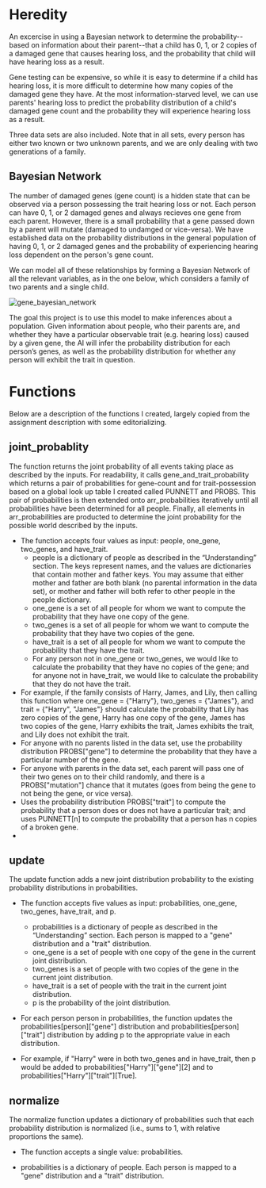# Heredity
An excercise in using a Bayesian network to determine the probability--based on information about their parent--that a child has 0, 1, or 2 copies of a damaged gene that causes hearing loss, and the probability that child will have hearing loss as a result. 

Gene testing can be expensive, so while it is easy to determine if a child has hearing loss, it is more difficult to determine how many copies of the damaged gene they have. At the most information-starved level, we can use parents' hearing loss to predict the probability distribution of a child's damaged gene count and the probability they will experience hearing loss as a result.

Three data sets are also included. Note that in all sets, every person has either two known or two unknown parents, and we are only dealing with two generations of a family.

## Bayesian Network

The number of damaged genes (gene count) is a hidden state that can be observed via a person possessing the trait hearing loss or not. Each person can have 0, 1, or 2 damaged genes and always recieves one gene from each parent. However, there is a small probability that a gene passed down by a parent will mutate (damaged to undamged or vice-versa). We have established data on the probability distributions in the general population of having 0, 1, or 2 damaged genes and the probability of experiencing hearing loss dependent on the person's gene count.

We can model all of these relationships by forming a Bayesian Network of all the relevant variables, as in the one below, which considers a family of two parents and a single child.

![gene_bayesian_network](https://github.com/user-attachments/assets/e7744571-2143-4389-90a0-74fd43bac6af)

The goal this project is to use this model to make inferences about a population. Given information about people, who their parents are, and whether they have a particular observable trait (e.g. hearing loss) caused by a given gene, the AI will infer the probability distribution for each person’s genes, as well as the probability distribution for whether any person will exhibit the trait in question.

# Functions
Below are a description of the functions I created, largely copied from the assignment description with some editorializing. 

## joint_probablity
The function returns the joint probability of all events taking place as described by the inputs. For readability, it calls gene_and_trait_probability which returns a pair of probabilities for gene-count and for trait-possession based on a global look up table I created called PUNNETT and PROBS. This pair of probabilities is then extended onto arr_probabilities iteratively until all probabilities have been determined for all people. Finally, all elements in arr_probabilities are producted to determine the joint probability for the possible world described by the inputs. 

* The function accepts four values as input: people, one_gene, two_genes, and have_trait.
  - people is a dictionary of people as described in the “Understanding” section. The keys represent names, and the values are dictionaries that contain mother and father keys. You may assume that either mother and father are both blank (no parental information in the data set), or mother and father will both refer to other people in the people dictionary.
  - one_gene is a set of all people for whom we want to compute the probability that they have one copy of the gene.
  - two_genes is a set of all people for whom we want to compute the probability that they have two copies of the gene.
  - have_trait is a set of all people for whom we want to compute the probability that they have the trait.
  - For any person not in one_gene or two_genes, we would like to calculate the probability that they have no copies of the gene; and for anyone not in have_trait, we would like to calculate the probability that they do not have the trait.
* For example, if the family consists of Harry, James, and Lily, then calling this function where one_gene = {"Harry"}, two_genes = {"James"}, and trait = {"Harry", "James"} should calculate the probability that Lily has zero copies of the gene, Harry has one copy of the gene, James has two copies of the gene, Harry exhibits the trait, James exhibits the trait, and Lily does not exhibit the trait.  
* For anyone with no parents listed in the data set, use the probability distribution PROBS["gene"] to determine the probability that they have a particular number of the gene.
* For anyone with parents in the data set, each parent will pass one of their two genes on to their child randomly, and there is a PROBS["mutation"] chance that it mutates (goes from being the gene to not being the gene, or vice versa).
* Uses the probability distribution PROBS["trait"] to compute the probability that a person does or does not have a particular trait; and uses PUNNETT[n] to compute the probability that a person has n copies of a broken gene.
* 
## update
The update function adds a new joint distribution probability to the existing probability distributions in probabilities.

* The function accepts five values as input: probabilities, one_gene, two_genes, have_trait, and p.
  - probabilities is a dictionary of people as described in the “Understanding” section. Each person is mapped to a "gene" distribution and a "trait" distribution.
  - one_gene is a set of people with one copy of the gene in the current joint distribution.
  - two_genes is a set of people with two copies of the gene in the current joint distribution.
  - have_trait is a set of people with the trait in the current joint distribution.
  - p is the probability of the joint distribution.

* For each person person in probabilities, the function updates the probabilities[person]["gene"] distribution and probabilities[person]["trait"] distribution by adding p to the appropriate value in each distribution.

* For example, if "Harry" were in both two_genes and in have_trait, then p would be added to probabilities["Harry"]["gene"][2] and to probabilities["Harry"]["trait"][True].

 ## normalize 
 The normalize function updates a dictionary of probabilities such that each probability distribution is normalized (i.e., sums to 1, with relative proportions the same).

* The function accepts a single value: probabilities.
- probabilities is a dictionary of people. Each person is mapped to a "gene" distribution and a "trait" distribution.

